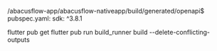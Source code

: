 


/abacusflow-app/abacusflow-nativeapp/build/generated/openapi$
pubspec.yaml: sdk: ^3.8.1

flutter pub get
flutter pub run build_runner build --delete-conflicting-outputs